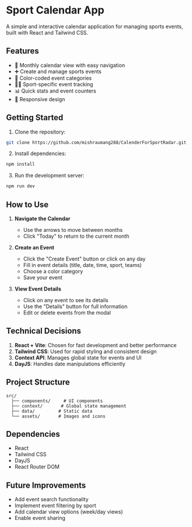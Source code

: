 # Sport Calendar App

A simple and interactive calendar application for managing sports events, built with React and Tailwind CSS.

## Features

- 📅 Monthly calendar view with easy navigation
- ➕ Create and manage sports events
- 🎨 Color-coded event categories
- 🏃‍♂️ Sport-specific event tracking
- 📊 Quick stats and event counters
- 📱 Responsive design

## Getting Started

1. Clone the repository:
```bash
git clone https://github.com/mishraumang288/CalenderForSportRadar.git
```

2. Install dependencies:
```bash
npm install
```

3. Run the development server:
```bash
npm run dev
```

## How to Use

1. **Navigate the Calendar**
   - Use the arrows to move between months
   - Click "Today" to return to the current month

2. **Create an Event**
   - Click the "Create Event" button or click on any day
   - Fill in event details (title, date, time, sport, teams)
   - Choose a color category
   - Save your event

3. **View Event Details**
   - Click on any event to see its details
   - Use the "Details" button for full information
   - Edit or delete events from the modal

## Technical Decisions

1. **React + Vite**: Chosen for fast development and better performance
2. **Tailwind CSS**: Used for rapid styling and consistent design
3. **Context API**: Manages global state for events and UI
4. **DayJS**: Handles date manipulations efficiently

## Project Structure

```
src/
  ├── components/     # UI components
  ├── context/       # Global state management
  ├── data/         # Static data
  └── assets/       # Images and icons
```

## Dependencies

- React
- Tailwind CSS
- DayJS
- React Router DOM

## Future Improvements

- Add event search functionality
- Implement event filtering by sport
- Add calendar view options (week/day views)
- Enable event sharing
